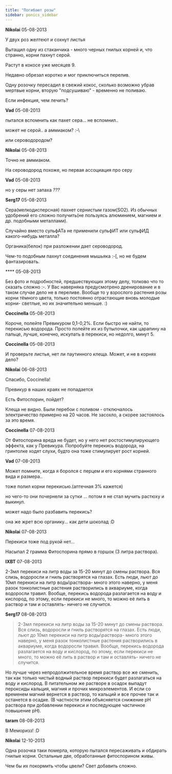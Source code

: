 ```yaml
---
title: "Погибают розы"
sidebar: ponics_sidebar
---
```


**Nikolai** 05-08-2013

У двух роз желтеют и сохнут листья

Вытащил одну из стаканчика - много черных гнилых корней и, что странно, корни пахнут серой.

Растут в кокосе уже месяцев 9.

Недавно обрезал коротко и мог приключиться перелив.

Одну розочку пересадил в свежий кокос, сколько возможно убрав мертвые корни, вторую "подсушиваю" - временно не поливаю.

Если инфекция, чем лечить?


**Vad** 05-08-2013

пытался вспомнить как пахет сера... не вспомнил..

может не серой.. а аммиаком? :-\

или сероводородом?


**Nikolai** 05-08-2013

Точно не аммиаком.

На сероводород похоже, но первая ассоциация про серу


**Vad** 05-08-2013

но у серы нет запаха *???*


**Serg17** 05-08-2013

Сера(мелкодисперсная) пахнет сернистым газом(SO2). Из обычных удобрений его сложно получить(не пользуясь алюминием, магнием и др. подобными металлами).

Случайно вместо сульфАТа не применили сульфИТ или сульфИД какого-нибудь металла?

Органика(белок) при разложении дает сероводород. 

Чем-то подобным пахнут соединения мышьяка :-[, но не будем фантазировать.


**** 05-08-2013

Без фото и подробностей, предшествующих этому делу, толково что то сказать сложно :-\. У Вас наверняка предусмотрено дренирование и в таком случае дело не в переливе. Вообще то у взрослого растения розы корни тёмного цвета, только постоянно отрастающие вновь молодые корни- светлые, но их значительно меньше. :)


**Coccinella** 05-08-2013

Короче, полейте Превикуром 0,1-0,2%. Если быстро не найти, то перекисью водорода. Просто полейте их из бутылочки, как царапину на пальце, лучше, конечно, искупать в перекиси, но недолго, минут 5.


**Coccinella** 05-08-2013

И проверьте листья, нет ли паутинного клеща. Может, и не в корнях дело?


**Nikolai** 06-08-2013

Спасибо, Coccinella!

Превикур в наших краях не попадается

Есть Фитоспорин, пойдет?

Клеща не видно. Были перебои с поливом - отключалось электричество примерно на 20 часов. Не засохло, а скорее застоялось за это время.


**Coccinella** 07-08-2013

От Фитоспорина вреда не будет, но у него нет ростостимулирующего эффекта, как у Превикура. Попробуйте перекись водорода, на гринтолке ходят слухи, будто она тоже стимулирует рост корней.


**Vad** 07-08-2013

Может помните, когда я боролся с перцем и его корнями странного вида и размера..

тоже полил корни перекисью.(аптечная 3% кажется)

но чего-то они почернели за сутки ... потом я не стал мучить растюху и выкинул.

может надо было разбавить перекись?

она же жрет всю органику... как дети шоколад :D


**Nikolai** 07-08-2013

Перекиси тоже под рукой нет...

Насыпал 2 грамма Фитоспорина прямо в горшок (3 литра раствора).


**IXBT** 07-08-2013

2-3мл перекиси на литр воды за 15-20 минут до смены раствора. Вся слизь, водоросли и гниль растворятся на глазах. Есть люди, льют до 10мл перекиси на литр воды\раствора- много этого наверно, у меня разок тонколистные растения растворились в аквариуме, когда водоросли травил. Вообще, перекись водорода разлагается на воду и кислород, по этому, если перекиси не много, то можно её лить в раствор и там и оставлять- ничего не случится.


**Serg17** 08-08-2013

> 2-3мл перекиси на литр воды за 15-20 минут до смены раствора. Вся слизь, водоросли и гниль растворятся на глазах. Есть люди, льют до 10мл перекиси на литр воды\раствора- много этого наверно, у меня разок тонколистные растения растворились в аквариуме, когда водоросли травил. Вообще, перекись водорода разлагается на воду и кислород, по этому, если перекиси не много, то можно её лить в раствор и там и оставлять- ничего не случится.

Но лучше через непродолжительное время раствор все же сменить, так как только чистый водный раствор перекиси будет разлагаться на воду и кислород. В питательном же растворе в осадок выпадут пероксиды кальция, магния и прочих микроэлементов. И если со временем магний вернется в раствор, то кальций и все прочее так и останется в осадке. (В частности этим объясняется снижение рН раствора при добавлении перекиси и последующее частичное повышение pH).


**taram** 08-08-2013

В Меморизз! :D


**Nikolai** 12-10-2013

Одна розочка таки померла, которую пытался пересаживать и обдирать гнилые корни. Остальные две, обработанные фитоспорином живы. 

Чем бы их покормить чтобы цвели? Свет добавить сложно. 


